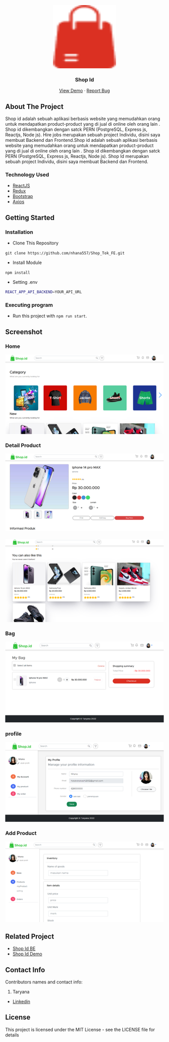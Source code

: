 <div align="center">
  <img src="./readme/logo.png" width="200px" height="200px" />
</div>
<h3 align="center">Shop Id</h3>
<p align="center">
  <a href="https://shop-tok-fe.vercel.app/">View Demo</a>
  ·
  <a href="https://github.com/nhana557/Shop_Tok_FE/issues">Report Bug</a>
</p>

<!-- ABOUT THE PROJECT -->
## About The Project
Shop id adalah sebuah aplikasi berbasis website yang memudahkan orang untuk mendapatkan product-product yang di jual di online oleh orang lain . Shop id dikembangkan dengan satck PERN (PostgreSQL, Express js, Reactjs, Node js). Hire jobs merupakan sebuah project Individu, disini saya membuat Backend dan Frontend.Shop id adalah sebuah aplikasi berbasis website yang memudahkan orang untuk mendapatkan product-product yang di jual di online oleh orang lain . Shop id dikembangkan dengan satck PERN (PostgreSQL, Express js, Reactjs, Node js). Shop Id merupakan sebuah project Individu, disini saya membuat Backend dan Frontend.

### Technology Used
- [ReactJS](https://reactjs.org/)
- [Redux](https://redux.js.org/)
- [Bootstrap](https://getbootstrap.com/)
- [Axios](https://github.com/axios/axios)

<!-- GETTING STARTED -->
## Getting Started

### Installation
- Clone This Repository

`git clone https://github.com/nhana557/Shop_Tok_FE.git`

- Install Module

`npm install`

- Setting .env

```bash
REACT_APP_API_BACKEND=YOUR_API_URL
```

### Executing program

- Run this project with `npm run start`.

<!-- SCREENSHOT -->
## Screenshot

### Home
<img src="./readme/belanja 1.png" />

### Detail Product
<img src="./readme/belanja 2.png" />

###
<img src="./readme/belanja 3.png" />

### Bag
<img src="./readme/belanja 4.png" />

### profile
<img src="./readme/belanja 5.png" />

### Add Product
<img src="./readme/belanja 6.png" />

<!-- RELATED PROJECT -->
## Related Project

- [Shop Id BE](https://github.com/nhana557/Shop_Tok_be)
- [Shop Id Demo](https://shop-tok-fe.vercel.app/)

<!-- CONTACT INFO -->
## Contact Info

Contributors names and contact info:

1. Taryana

- [Linkedin](https://www.linkedin.com/in/taryana10/)

## License

This project is licensed under the MIT License - see the LICENSE file for details
